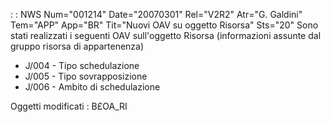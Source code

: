  :  : NWS Num="001214" Date="20070301" Rel="V2R2" Atr="G. Galdini" Tem="APP" App="BR" Tit="Nuovi OAV su oggetto Risorsa" Sts="20"
Sono stati realizzati i seguenti OAV sull'oggetto Risorsa (informazioni assunte dal gruppo risorsa
di appartenenza)
- J/004 - Tipo schedulazione
- J/005 - Tipo sovrapposizione
- J/006 - Ambito di schedulazione

Oggetti modificati :  B£OA_RI
